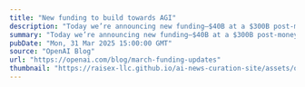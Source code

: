 ```yaml
---
title: "New funding to build towards AGI"
description: "Today we’re announcing new funding—$40B at a $300B post-money valuation, which enables us to push the frontiers of AI research even further, scale our compute infrastructure, and deliver increasingly powerful tools for the 500 million people who use ChatGPT every week."
summary: "Today we’re announcing new funding—$40B at a $300B post-money valuation, which enables us to push the frontiers of AI research even further, scale our compute infrastructure, and deliver increasingly powerful tools for the 500 million people who use ChatGPT every week."
pubDate: "Mon, 31 Mar 2025 15:00:00 GMT"
source: "OpenAI Blog"
url: "https://openai.com/blog/march-funding-updates"
thumbnail: "https://raisex-llc.github.io/ai-news-curation-site/assets/openai_logo.png"
---
```


